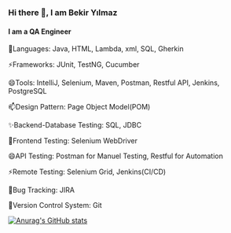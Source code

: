### Hi there 👋,  I am Bekir Yılmaz
#### I am a QA Engineer
🌱Languages: Java, HTML, Lambda, xml, SQL, Gherkin

⚡Frameworks: JUnit, TestNG, Cucumber

😄Tools: IntelliJ, Selenium, Maven, Postman, Restful API, Jenkins, PostgreSQL

📫Design Pattern: Page Object Model(POM)

✨Backend-Database Testing: SQL, JDBC

🌱Frontend Testing: Selenium WebDriver

😄API Testing: Postman for Manuel Testing, Restful for Automation

⚡Remote Testing: Selenium Grid, Jenkins(CI/CD)

🔭Bug Tracking: JIRA

🌱Version Control System: Git

[![Anurag's GitHub stats](https://github-readme-stats.vercel.app/api?username=bkrylmz)](https://github.com/anuraghazra/github-readme-stats)







